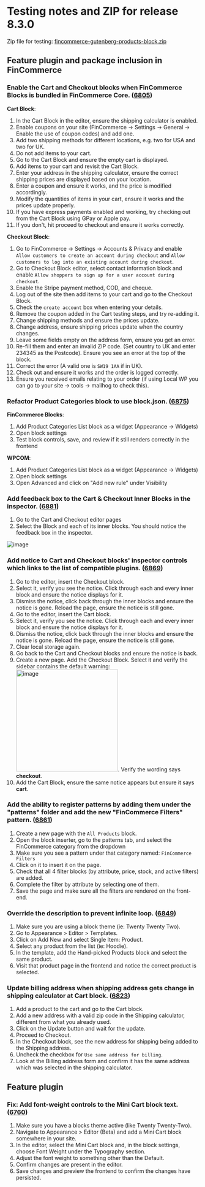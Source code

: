 # Testing notes and ZIP for release 8.3.0

Zip file for testing: [fincommerce-gutenberg-products-block.zip](https://github.com/dieselfox1/fincommerce-blocks/files/9350354/fincommerce-gutenberg-products-block.zip)

## Feature plugin and package inclusion in FinCommerce

### Enable the Cart and Checkout blocks when FinCommerce Blocks is bundled in FinCommerce Core. ([6805](https://github.com/dieselfox1/fincommerce-blocks/pull/6805))

**Cart Block**:

1. In the Cart Block in the editor, ensure the shipping calculator is enabled.
2. Enable coupons on your site (FinCommerce -> Settings -> General -> Enable the use of coupon codes) and add one.
3. Add two shipping methods for different locations, e.g. two for USA and two for UK.
4. Do not add items to your cart.
5. Go to the Cart Block and ensure the empty cart is displayed.
6. Add items to your cart and revisit the Cart Block.
7. Enter your address in the shipping calculator, ensure the correct shipping prices are displayed based on your location.
8. Enter a coupon and ensure it works, and the price is modified accordingly.
9. Modify the quantities of items in your cart, ensure it works and the prices update properly.
10. If you have express payments enabled and working, try checking out from the Cart Block using GPay or Apple pay.
11. If you don't, hit proceed to checkout and ensure it works correctly.

**Checkout Block**:

1. Go to FinCommerce -> Settings -> Accounts & Privacy and enable ` Allow customers to create an account during checkout` and `Allow customers to log into an existing account during checkout`.
2. Go to Checkout Block editor, select contact information block and enable `Allow shoppers to sign up for a user account during checkout`.
3. Enable the Stripe payment method, COD, and cheque.
4. Log out of the site then add items to your cart and go to the Checkout Block.
5. Check the `create account` box when entering your details.
6. Remove the coupon added in the Cart testing steps, and try re-adding it.
7. Change shipping methods and ensure the prices update.
8. Change address, ensure shipping prices update when the country changes.
9. Leave some fields empty on the address form, ensure you get an error.
10. Re-fill them and enter an invalid ZIP code. (Set country to UK and enter 234345 as the Postcode). Ensure you see an error at the top of the block.
11. Correct the error (A valid one is `SW19 1AA` if in UK).
12. Check out and ensure it works and the order is logged correctly.
13. Ensure you received emails relating to your order (if using Local WP you can go to your site -> tools -> mailhog to check this).

### Refactor Product Categories block to use block.json. ([6875](https://github.com/dieselfox1/fincommerce-blocks/pull/6875))

**FinCommerce Blocks**:

1. Add Product Categories List block as a widget (Appearance → Widgets)
2. Open block settings
3. Test block controls, save, and review if it still renders correctly in the frontend

**WPCOM**:

1. Add Product Categories List block as a widget (Appearance → Widgets)
2. Open block settings
3. Open Advanced and click on "Add new rule" under Visibility

### Add feedback box to the Cart & Checkout Inner Blocks in the inspector. ([6881](https://github.com/dieselfox1/fincommerce-blocks/pull/6881))

1. Go to the Cart and Checkout editor pages
2. Select the Block and each of its inner blocks. You should notice the feedback box in the inspector.

![image](https://user-images.githubusercontent.com/14235870/183031149-73a4bb4b-975a-4c9e-a82f-9241a61beb8a.png)

### Add notice to Cart and Checkout blocks' inspector controls which links to the list of compatible plugins. ([6869](https://github.com/dieselfox1/fincommerce-blocks/pull/6869))

1. Go to the editor, insert the Checkout block.
2. Select it, verify you see the notice. Click through each and every inner block and ensure the notice displays for it.
3. Dismiss the notice, click back through the inner blocks and ensure the notice is gone. Reload the page, ensure the notice is still gone.
4. Go to the editor, insert the Cart block.
5. Select it, verify you see the notice. Click through each and every inner block and ensure the notice displays for it.
6. Dismiss the notice, click back through the inner blocks and ensure the notice is gone. Reload the page, ensure the notice is still gone.
7. Clear local storage again.
8. Go back to the Cart and Checkout blocks and ensure the notice is back.
9. Create a new page. Add the Checkout Block. Select it and verify the sidebar contains the default warning:
   <img width="266" alt="image" src="https://user-images.githubusercontent.com/5656702/183895778-44d3d079-09a4-4806-9096-e80e2a46a318.png">.
   Verify the wording says **checkout**.
10. Add the Cart Block, ensure the same notice appears but ensure it says **cart**.

### Add the ability to register patterns by adding them under the "patterns" folder and add the new "FinCommerce Filters" pattern. ([6861](https://github.com/dieselfox1/fincommerce-blocks/pull/6861))

1. Create a new page with the `All Products` block.
2. Open the block inserter, go to the patterns tab, and select the FinCommerce category from the dropdown
3. Make sure you see a pattern under that category named: `FinCommerce Filters`
4. Click on it to insert it on the page.
5. Check that all 4 filter blocks (by attribute, price, stock, and active filters) are added.
6. Complete the filter by attribute by selecting one of them.
7. Save the page and make sure all the filters are rendered on the front-end.

### Override the description to prevent infinite loop. ([6849](https://github.com/dieselfox1/fincommerce-blocks/pull/6849))

1. Make sure you are using a block theme (ie: Twenty Twenty Two).
2. Go to Appearance > Editor > Templates.
3. Click on Add New and select Single Item: Product.
4. Select any product from the list (ie: Hoodie).
5. In the template, add the Hand-picked Products block and select the same product.
6. Visit that product page in the frontend and notice the correct product is selected.

### Update billing address when shipping address gets change in shipping calculator at Cart block. ([6823](https://github.com/dieselfox1/fincommerce-blocks/pull/6823))

1. Add a product to the cart and go to the Cart block.
2. Add a new address with a valid zip code in the Shipping calculator, different from what you already used.
3. Click on the Update button and wait for the update.
4. Proceed to Checkout.
5. In the Checkout block, see the new address for shipping being added to the Shipping address.
6. Uncheck the checkbox for `Use same address for billing`.
7. Look at the Billing address form and confirm it has the same address which was selected in the shipping calculator.

## Feature plugin

### Fix: Add font-weight controls to the Mini Cart block text. ([6760](https://github.com/dieselfox1/fincommerce-blocks/pull/6760))

1. Make sure you have a blocks theme active (like Twenty Twenty-Two).
2. Navigate to Appearance > Editor (Beta) and add a Mini Cart block somewhere in your site.
3. In the editor, select the Mini Cart block and, in the block settings, choose Font Weight under the Typography section.
4. Adjust the font weight to something other than the Default.
5. Confirm changes are present in the editor.
6. Save changes and preview the frontend to confirm the changes have persisted.
